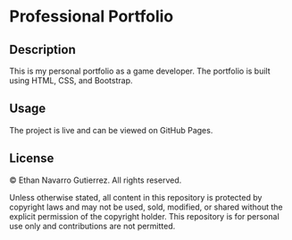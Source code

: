 # Professional Portfolio

## Description

This is my personal portfolio as a game developer. The portfolio is built using HTML, CSS, and Bootstrap.

## Usage

The project is live and can be viewed on GitHub Pages.

## License

© Ethan Navarro Gutierrez. All rights reserved.

Unless otherwise stated, all content in this repository is protected by copyright laws and may not be used, sold, modified, or shared without the explicit permission of the copyright holder. This repository is for personal use only and contributions are not permitted.
